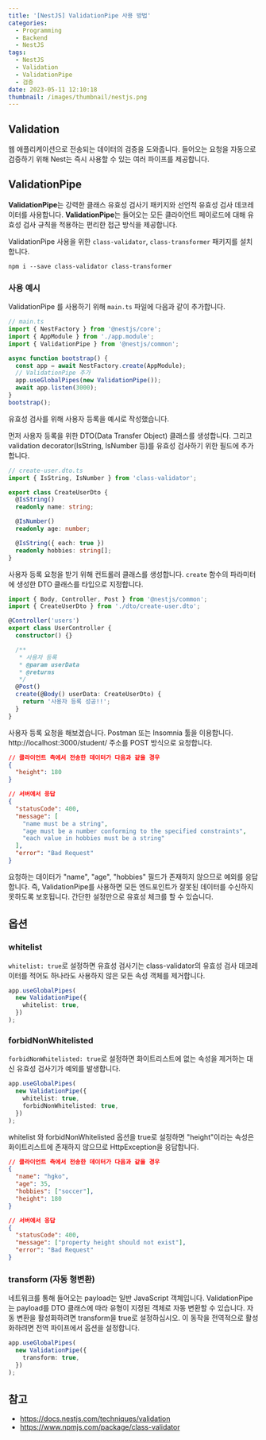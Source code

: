```yaml
---
title: '[NestJS] ValidationPipe 사용 방법'
categories:
  - Programming
  - Backend
  - NestJS
tags:
  - NestJS
  - Validation
  - ValidationPipe
  - 검증
date: 2023-05-11 12:10:18
thumbnail: /images/thumbnail/nestjs.png
---
```


## Validation

웹 애플리케이션으로 전송되는 데이터의 검증을 도와줍니다.
들어오는 요청을 자동으로 검증하기 위해 Nest는 즉시 사용할 수 있는 여러 파이프를 제공합니다.

## ValidationPipe

**ValidationPipe**는 강력한 클래스 유효성 검사기 패키지와 선언적 유효성 검사 데코레이터를 사용합니다. **ValidationPipe**는 들어오는 모든 클라이언트 페이로드에 대해 유효성 검사 규칙을 적용하는 편리한 접근 방식을 제공합니다.

ValidationPipe 사용을 위한 `class-validator`, `class-transformer` 패키지를 설치합니다.

```properties
npm i --save class-validator class-transformer
```

### 사용 예시

ValidationPipe 를 사용하기 위해 `main.ts` 파일에 다음과 같이 추가합니다.

```ts
// main.ts
import { NestFactory } from '@nestjs/core';
import { AppModule } from './app.module';
import { ValidationPipe } from '@nestjs/common';

async function bootstrap() {
  const app = await NestFactory.create(AppModule);
  // ValidationPipe 추가
  app.useGlobalPipes(new ValidationPipe());
  await app.listen(3000);
}
bootstrap();
```

유효성 검사를 위해 사용자 등록을 예시로 작성했습니다.

먼저 사용자 등록을 위한 DTO(Data Transfer Object) 클래스를 생성합니다. 그리고 validation decorator(IsString, IsNumber 등)를 유효성 검사하기 위한 필드에 추가합니다.

```ts
// create-user.dto.ts
import { IsString, IsNumber } from 'class-validator';

export class CreateUserDto {
  @IsString()
  readonly name: string;

  @IsNumber()
  readonly age: number;

  @IsString({ each: true })
  readonly hobbies: string[];
}
```

사용자 등록 요청을 받기 위해 컨트롤러 클래스를 생성합니다. `create` 함수의 파라미터에 생성한 DTO 클래스를 타입으로 지정합니다.

```ts
import { Body, Controller, Post } from '@nestjs/common';
import { CreateUserDto } from './dto/create-user.dto';

@Controller('users')
export class UserController {
  constructor() {}

  /**
   * 사용자 등록
   * @param userData
   * @returns
   */
  @Post()
  create(@Body() userData: CreateUserDto) {
    return '사용자 등록 성공!!';
  }
}
```

사용자 등록 요청을 해보겠습니다. Postman 또는 Insomnia 툴을 이용합니다.
http://localhost:3000/student/ 주소를 POST 방식으로 요청합니다.

```json
// 클라이언트 측에서 전송한 데이터가 다음과 같을 경우
{
  "height": 180
}
```

```json
// 서버에서 응답
{
  "statusCode": 400,
  "message": [
    "name must be a string",
    "age must be a number conforming to the specified constraints",
    "each value in hobbies must be a string"
  ],
  "error": "Bad Request"
}
```

요청하는 데이터가 "name", "age", "hobbies" 필드가 존재하지 않으므로 예외를 응답합니다. 즉, ValidationPipe를 사용하면 모든 엔드포인트가 잘못된 데이터를 수신하지 못하도록 보호됩니다. 간단한 설정만으로 유효성 체크를 할 수 있습니다.

## 옵션

### whitelist

`whitelist: true`로 설정하면 유효성 검사기는 class-validator의 유효성 검사 데코레이터를 적어도 하나라도 사용하지 않은 모든 속성 객체를 제거합니다.

```ts
app.useGlobalPipes(
  new ValidationPipe({
    whitelist: true,
  })
);
```

### forbidNonWhitelisted

`forbidNonWhitelisted: true`로 설정하면 화이트리스트에 없는 속성을 제거하는 대신 유효성 검사기가 예외를 발생합니다.

```ts
app.useGlobalPipes(
  new ValidationPipe({
    whitelist: true,
    forbidNonWhitelisted: true,
  })
);
```

whitelist 와 forbidNonWhitelisted 옵션을 true로 설정하면 "height"이라는 속성은 화이트리스트에 존재하지 않으므로 HttpException을 응답합니다.

```json
// 클라이언트 측에서 전송한 데이터가 다음과 같을 경우
{
  "name": "hgko",
  "age": 35,
  "hobbies": ["soccer"],
  "height": 180
}
```

```json
// 서버에서 응답
{
  "statusCode": 400,
  "message": ["property height should not exist"],
  "error": "Bad Request"
}
```

### transform (자동 형변환)

네트워크를 통해 들어오는 payload는 일반 JavaScript 객체입니다. ValidationPipe는 payload를 DTO 클래스에 따라 유형이 지정된 객체로 자동 변환할 수 있습니다. 자동 변환을 활성화하려면 transform을 true로 설정하십시오. 이 동작을 전역적으로 활성화하려면 전역 파이프에서 옵션을 설정합니다.

```ts
app.useGlobalPipes(
  new ValidationPipe({
    transform: true,
  })
);
```

## 참고

- https://docs.nestjs.com/techniques/validation
- https://www.npmjs.com/package/class-validator
